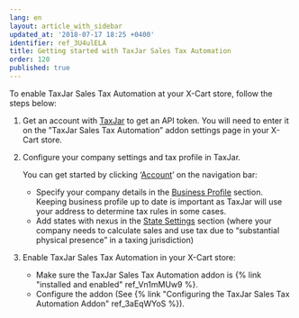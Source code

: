 ```yaml
---
lang: en
layout: article_with_sidebar
updated_at: '2018-07-17 18:25 +0400'
identifier: ref_3U4ulELA
title: Getting started with TaxJar Sales Tax Automation
order: 120
published: true
---
```

To enable TaxJar Sales Tax Automation at your X-Cart store, follow the steps below:

1. Get an account with [TaxJar](https://app.taxjar.com/sign_up "Getting started with TaxJar Sales Tax Automation") to get an API token. You will need to enter it on the ”TaxJar Sales Tax Automation” addon settings page in your X-Cart store.

2. Configure your company settings and tax profile in TaxJar.  
   
   You can get started by clicking ‘[Account](https://app.taxjar.com/account#states "Getting started with TaxJar Sales Tax Automation")’ on the navigation bar: 
   
   * Specify your company details in the [Business Profile](https://app.taxjar.com/account#basics "Getting started with TaxJar Sales Tax Automation") section. Keeping business profile up to date is important as TaxJar will use your address to determine tax rules in some cases. 
   * Add states with nexus in the [State Settings](https://app.taxjar.com/account#states "Getting started with TaxJar Sales Tax Automation") section (where your company needs to calculate sales and use tax due to “substantial physical presence” in a taxing jurisdiction)

3. Enable TaxJar Sales Tax Automation in your X-Cart store:
   
   * Make sure the TaxJar Sales Tax Automation addon is {% link "installed and enabled" ref_Vn1mMUw9 %}.
   * Configure the addon (See {% link "Configuring the TaxJar Sales Tax Automation Addon" ref_3aEqWYoS %}).
